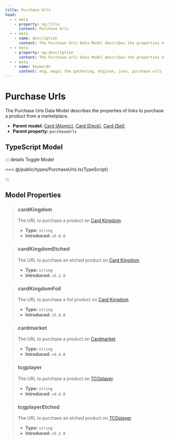 ```yaml
---
title: Purchase Urls
head:
  - - meta
    - property: og:title
      content: Purchase Urls
  - - meta
    - name: description
      content: The Purchase Urls Data Model describes the properties of links to purchase a product from a marketplace.
  - - meta
    - property: og:description
      content: The Purchase Urls Data Model describes the properties of links to purchase a product from a marketplace.
  - - meta
    - name: keywords
      content: mtg, magic the gathering, mtgjson, json, purchase urls
---
```


# Purchase Urls

The Purchase Urls Data Model describes the properties of links to purchase a product from a marketplace.

- **Parent model:** [Card (Atomic)](/data-models/card/card-atomic/), [Card (Deck)](/data-models/card/card-deck/), [Card (Set)](/data-models/card/card-set/)
- **Parent property:** `purchaseUrls`

## TypeScript Model

::: details Toggle Model

<<< @/public/types/PurchaseUrls.ts{TypeScript}

:::

## Model Properties

> ### cardKingdom <DocBadge type="warning" text="optional" />
>
> The URL to purchase a product on [Card Kingdom](https://www.cardkingdom.com?partner=mtgjson&utm_source=mtgjson&utm_medium=affiliate&utm_campaign=mtgjson).
>
> - **Type:** `string`
> - **Introduced:** `v5.0.0`

> ### cardKingdomEtched <DocBadge type="warning" text="optional" />
>
> The URL to purchase an etched product on [Card Kingdom](https://www.cardkingdom.com?partner=mtgjson&utm_source=mtgjson&utm_medium=affiliate&utm_campaign=mtgjson).
>
> - **Type:** `string`
> - **Introduced:** `v5.2.0`

> ### cardKingdomFoil <DocBadge type="warning" text="optional" />
>
> The URL to purchase a foil product on [Card Kingdom](https://www.cardkingdom.com?partner=mtgjson&utm_source=mtgjson&utm_medium=affiliate&utm_campaign=mtgjson).
>
> - **Type:** `string`
> - **Introduced:** `v5.0.0`

> ### cardmarket <DocBadge type="warning" text="optional" />
>
> The URL to purchase a product on [Cardmarket](https://www.cardmarket.com/en/Magic?utm_campaign=card_prices&utm_medium=text&utm_source=mtgjson).
>
> - **Type:** `string`
> - **Introduced:** `v4.4.0`

> ### tcgplayer <DocBadge type="warning" text="optional" />
>
> The URL to purchase a product on [TCGplayer](https://www.tcgplayer.com?partner=mtgjson&utm_campaign=affiliate&utm_medium=mtgjson&utm_source=mtgjson).
>
> - **Type:** `string`
> - **Introduced:** `v4.4.0`

> ### tcgplayerEtched <DocBadge type="warning" text="optional" />
>
> The URL to purchase an etched product on [TCGplayer](https://www.tcgplayer.com?partner=mtgjson&utm_campaign=affiliate&utm_medium=mtgjson&utm_source=mtgjson).
>
> - **Type:** `string`
> - **Introduced:** `v5.2.0`
